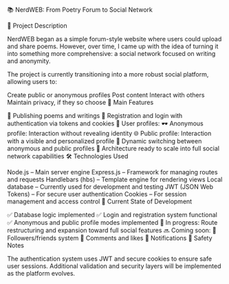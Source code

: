 📚 NerdWEB: From Poetry Forum to Social Network

📝 Project Description

NerdWEB began as a simple forum-style website where users could upload and share poems. However, over time, I came up with the idea of turning it into something more comprehensive: a social network focused on writing and anonymity.

The project is currently transitioning into a more robust social platform, allowing users to:

Create public or anonymous profiles
Post content
Interact with others
Maintain privacy, if they so choose
🚀 Main Features

📜 Publishing poems and writings
🔐 Registration and login with authentication via tokens and cookies
👤 User profiles:
🕶️ Anonymous profile: Interaction without revealing identity
🌐 Public profile: Interaction with a visible and personalized profile
🔄 Dynamic switching between anonymous and public profiles
🧱 Architecture ready to scale into full social network capabilities
🛠️ Technologies Used

Node.js – Main server engine
Express.js – Framework for managing routes and requests
Handlebars (hbs) – Template engine for rendering views
Local database – Currently used for development and testing
JWT (JSON Web Tokens) – For secure user authentication
Cookies – For session management and access control
🚧 Current State of Development

✅ Database logic implemented
✅ Login and registration system functional
✅ Anonymous and public profile modes implemented
🔄 In progress: Route restructuring and expansion toward full social features
🔜 Coming soon:
🤝 Followers/friends system
💬 Comments and likes
🔔 Notifications
🔐 Safety Notes

The authentication system uses JWT and secure cookies to ensure safe user sessions.
Additional validation and security layers will be implemented as the platform evolves.






